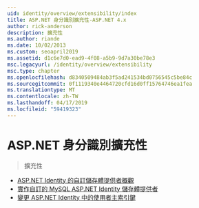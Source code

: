 ```yaml
---
uid: identity/overview/extensibility/index
title: ASP.NET 身分識別擴充性-ASP.NET 4.x
author: rick-anderson
description: 擴充性
ms.author: riande
ms.date: 10/02/2013
ms.custom: seoapril2019
ms.assetid: d1c6e7d0-ead9-4f08-a5b9-9d7a30be78e3
msc.legacyurl: /identity/overview/extensibility
msc.type: chapter
ms.openlocfilehash: d8340509484ab3f5ad241534bd0756545c5be84c
ms.sourcegitcommit: 0f1119340e4464720cfd16d0ff15764746ea1fea
ms.translationtype: MT
ms.contentlocale: zh-TW
ms.lasthandoff: 04/17/2019
ms.locfileid: "59419323"
---
```

# <a name="aspnet-identity-extensibility"></a>ASP.NET 身分識別擴充性

> 擴充性


- [ASP.NET Identity 的自訂儲存體提供者概觀](overview-of-custom-storage-providers-for-aspnet-identity.md)
- [實作自訂的 MySQL ASP.NET Identity 儲存體提供者](implementing-a-custom-mysql-aspnet-identity-storage-provider.md)
- [變更 ASP.NET Identity 中的使用者主索引鍵](change-primary-key-for-users-in-aspnet-identity.md)
